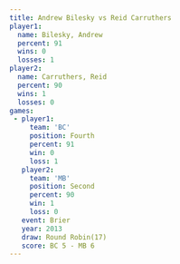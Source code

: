 ```yaml
---
title: Andrew Bilesky vs Reid Carruthers
player1:                
  name: Bilesky, Andrew 
  percent: 91           
  wins: 0               
  losses: 1             
player2:                
  name: Carruthers, Reid
  percent: 90           
  wins: 1               
  losses: 0             
games:
 - player1:          
     team: 'BC'      
     position: Fourth
     percent: 91     
     win: 0          
     loss: 1         
   player2:          
     team: 'MB'      
     position: Second
     percent: 90     
     win: 1          
     loss: 0         
   event: Brier         
   year: 2013           
   draw: Round Robin(17)
   score: BC 5 - MB 6   
---
```

